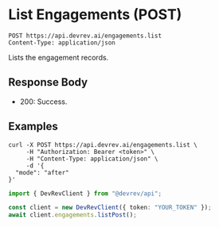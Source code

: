 # List Engagements (POST)

```http
POST https://api.devrev.ai/engagements.list
Content-Type: application/json
```

Lists the engagement records.



## Response Body

- 200: Success.

## Examples

```shell
curl -X POST https://api.devrev.ai/engagements.list \
     -H "Authorization: Bearer <token>" \
     -H "Content-Type: application/json" \
     -d '{
  "mode": "after"
}'
```

```typescript
import { DevRevClient } from "@devrev/api";

const client = new DevRevClient({ token: "YOUR_TOKEN" });
await client.engagements.listPost();

```